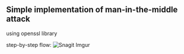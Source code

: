 ## Simple implementation of man-in-the-middle attack
using openssl library

step-by-step flow:
![Snagit Imgur](http://i.imgur.com/lrVaDk8.png)
